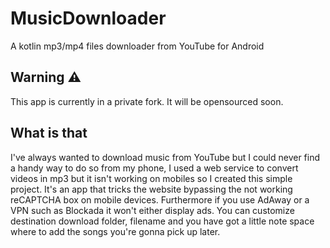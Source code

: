 # MusicDownloader
A kotlin mp3/mp4 files downloader from YouTube for Android

## Warning ⚠️
This app is currently in a private fork. It will be opensourced soon.

## What is that
I've always wanted to download music from YouTube but I could never find a handy way to do so from my phone, I used a web service to convert videos in mp3 but it isn't working on mobiles so I created this simple project.
It's an app that tricks the website bypassing the not working reCAPTCHA box on mobile devices.
Furthermore if you use AdAway or a VPN such as Blockada it won't either display ads.
You can customize destination download folder, filename and you have got a little note space where to add the songs you're gonna pick up later.
